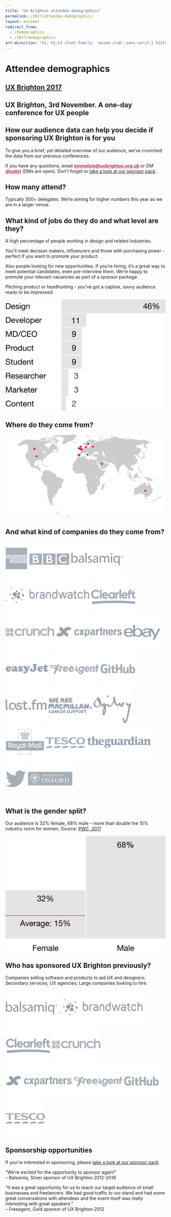 ```yaml
---
title: "UX Brighton attendee demographics"
permalink: /2017/attendee-demographics
layout: minimal
redirect_from:
  - /demographics
  - /2017/demographics
art-direction: "h1, h2,h3 {font-family: 'museo-slab',sans-serif;} h2{font-size: 1.5rem; color: #1075b0} h3{font-size: 1.3rem; color: #1075b0 !important} img {width: 100%; padding:0; margin: 0; border: none} img[src*='3rd-party-logos']{width: 25%; vertical-align: middle; padding: 5px;} #attendee-demographics{background-image: url('/2017/photos/30373076604_a0f3f02c15_o.jpg'); background-repeat: no-repeat; margin: -2.5rem -2.5rem 0 -2.5rem; padding: 100% 1rem 0 1rem; height: 5rem; background-size: cover; color: #fff !important; text-shadow: 1px 1px 2px black;} #ux-brighton-2017 {background-image: url(/2017/logo/red-square-2017.svg); background-repeat: no-repeat; color: transparent; height: 15%; width: auto; position: absolute; top: 1rem; left: 1rem; margin: 0; padding: 0;} #ux-brighton-2017  a {height: 100%; width: auto; display: block; color: transparent} #ux-brighton-2017 a:hover {border: none} .event-detail{position: relative} .event-meta{ margin-bottom: 0} #ux-brighton-3rd-november-a-one-day-conference-for-ux-people {font-size: 3.2vmin; margin: 0 -2rem; padding: 1rem 2rem; background: #b83246; color: #fff; text-align: center;} div#body p{font-size: 1.1rem; line-height: 1.7rem} .quote p {margin: 1.1rem 2rem 0 0; color: rgb(127,127,127); font-size: 1.2rem; line-height: 2; font-style: italic} @media (min-width: 55rem) {#quotes{float: left; width: 30%; margin-top: 1rem;} #body{float: right; width: 70%} img {width: auto} img[src*='3rd-party-logos']{width: 15%; vertical-align: middle; padding: 5px;} #attendee-demographics{padding-top: 35%; padding-bottom: 0rem}}"
---
```

<h1 id="attendee-demographics">Attendee demographics</h1>
<h2 id="ux-brighton-2017"><a href="http://uxbrighton.org.uk">UX Brighton 2017</a></h2>
<h2 id="ux-brighton-3rd-november-a-one-day-conference-for-ux-people">UX Brighton, 3rd November. A one-day conference for UX people</h2>
<div id="container">
<div id="body">
<h2 id="how-our-audience-data-can-help-you-decide-if-sponsoring-ux-brighton-is-for-you">How our audience data can help you decide if sponsoring UX Brighton is for you</h2>
<p>To give you a brief, yet detailed overview of our audience, we’ve crunched the data from our previous conferences.</p>

<p>If you have any questions, email <strong><a href="mailto:emmeline@uxbrighton.org.uk" style="color:#b83246">emmeline@uxbrighton.org.uk</a></strong>
or DM <strong><a href="https://twitter.com/direct_messages/create/uxbri" style="color:#b83246">@uxbri</a></strong> (DMs are open). Don't forget to <a href="/2017/sponsor-pack">take a look at our sponsor pack</a>.</p>

<h2 id="how-many-attend-">How many attend?</h2>
<p>Typically 300+ delegates. We’re aiming for higher numbers this year as we are in a larger venue.</p>
<h2 id="what-kind-of-jobs-do-they-do-and-what-level-are-they-">What kind of jobs do they do and what level are they?</h2>
<p>A high percentage of people working in design and related industries.</p>
<p>You’ll meet decision makers, influencers and those with purchasing power - perfect if you want to promote your product.</p>
<p>Also people looking for new opportunities. If you’re hiring, it’s a great way to meet potential candidates, even pre-interview them. We’re happy to promote your relevant vacancies as part of a sponsor package.</p>
<p>Pitching product or headhunting - you&#39;ve got a captive, savvy audience ready to be impressed.</p>
<p><img src="/2017/graphics/job-titles@3x.svg" alt="Job titles graphic"></p>
<h2 id="where-do-they-come-from-">Where do they come from?</h2>
<p><img src="/2017/graphics/attendee-origins.svg" alt="Attendee origins graphic"></p>
<h2 id="and-what-kind-of-companies-do-they-come-from-">And what kind of companies do they come from?</h2>
<p><img src="/2017/3rd-party-logos/American Express.svg" alt="American Express logo">
<img src="/2017/3rd-party-logos/BBC.svg" alt="BBC logo">
<img src="/2017/3rd-party-logos/Balsamiq.svg" alt="Balsamiq logo">
<img src="/2017/3rd-party-logos/Brandwatch.svg" alt="Brandwatch logo">
<img src="/2017/3rd-party-logos/Clearleft.svg" alt="Clearleft logo">
<img src="/2017/3rd-party-logos/Crunch.svg" alt="Crunch logo">
<img src="/2017/3rd-party-logos/cxpartners.svg" alt="cxpartners logo">
<img src="/2017/3rd-party-logos/EBay.svg" alt="EBay logo">
<img src="/2017/3rd-party-logos/EasyJet.svg" alt="EasyJet logo">
<img src="/2017/3rd-party-logos/Freeagent.svg" alt="Freeagent logo">
<img src="/2017/3rd-party-logos/GitHub.svg" alt="GitHub logo">
<img src="/2017/3rd-party-logos/Last.fm.svg" alt="LastFM logo">
<img src="/2017/3rd-party-logos/Macmillan.svg" alt="Macmillan logo">
<img src="/2017/3rd-party-logos/Ogilvy.svg" alt="Ogilvy logo">
<img src="/2017/3rd-party-logos/Royal Mail.svg" alt="Royal Mail logo">
<img src="/2017/3rd-party-logos/Tesco.svg" alt="Tesco logo">
<img src="/2017/3rd-party-logos/The Guardian.svg" alt="The Guardian logo">
<img src="/2017/3rd-party-logos/Twitter .svg" alt="Twitter logo">
<img src="/2017/3rd-party-logos/University of Oxford.svg" alt="University of Oxford logo"></p>
<h2 id="what-is-the-gender-split-">What is the gender split?</h2>
<p>Our audience is 32% female, 68% male – more than double the 15% industry norm for women.
Source: <a href="https://www.linkedin.com/pulse/women-technology-time-close-gender-gap-sheridan-ash">PWC, 2017</a></p>
<p><img src="/2017/graphics/gender-split@3x.svg" alt="Gender split graphic"></p>
<h2 id="who-has-sponsored-ux-brighton-previously-">Who has sponsored UX Brighton previously?</h2>
<p>Companies selling software and products to aid UX and designers; Secondary services; UX agencies; Large companies looking to hire.</p>
<p><img src="/2017/3rd-party-logos/Balsamiq.svg" alt="Balsamiq logo">
<img src="/2017/3rd-party-logos/Brandwatch.svg" alt="Brandwatch logo">
<img src="/2017/3rd-party-logos/Clearleft.svg" alt="Clearleft logo">
<img src="/2017/3rd-party-logos/Crunch.svg" alt="Crunch logo">
<img src="/2017/3rd-party-logos/cxpartners.svg" alt="cxpartners logo">
<img src="/2017/3rd-party-logos/Freeagent.svg" alt="Freeagent logo">
<img src="/2017/3rd-party-logos/GitHub.svg" alt="GitHub logo">
<img src="/2017/3rd-party-logos/Tesco.svg" alt="Tesco logo"></p>

<h2>Sponsorship opportunities</h2>
<p>If you're interested in sponsoring, please <a href="/2017/sponsor-pack">take a look at our sponsor pack</a>.</p>

</div>

<div id="quotes">

<div class="quote"><p>&ldquo;We're excited for the opportunity to sponsor again!&rdquo;<br>– Balsamiq, Silver sponsor of UX Brighton 2012-2016</p></div>

<div class="quote"><p>&ldquo;It was a great opportunity for us to reach our target audience of small businesses and freelancers. We had good traffic to our stand and had some great conversations with attendees and the event itself was really interesting with great speakers.&rdquo;<br>– Freeagent, Gold sponsor of UX Brighton 2012</p></div>

</div>
</div>
